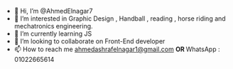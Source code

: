 - 👋 Hi, I’m @AhmedElnagar7
- 👀 I’m interested in Graphic Design , Handball , reading , horse riding and mechatronics engineering.
- 🌱 I’m currently learning JS
- 💞️ I’m looking to collaborate on Front-End developer
- 📫 How to reach me ahmedashrafelnagar1@gmail.com <b> OR </b>
                      WhatsApp : 01022665614

<!---
AhmedElnagar7/AhmedElnagar7 is a ✨ special ✨ repository because its `README.md` (this file) appears on your GitHub profile.
You can click the Preview link to take a look at your changes.
--->
